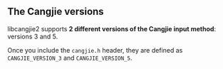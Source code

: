 ## The Cangjie versions

libcangjie2 supports **2 different versions of the Cangjie input method**:
versions 3 and 5.

Once you include the `cangjie.h` header, they are defined as
`CANGJIE_VERSION_3` and `CANGJIE_VERSION_5`.
